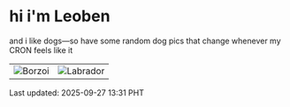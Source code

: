 # hi i'm Leoben

and i like dogs—so have some random dog pics that change whenever my CRON feels like it

|  |  |
|--------|----------|
| ![Borzoi](https://random-dog-vercel.vercel.app/api/random-borzoi?v=1758951067) | ![Labrador](https://random-dog-vercel.vercel.app/api/random-labrador?v=1758951067) |

Last updated: 2025-09-27 13:31 PHT
